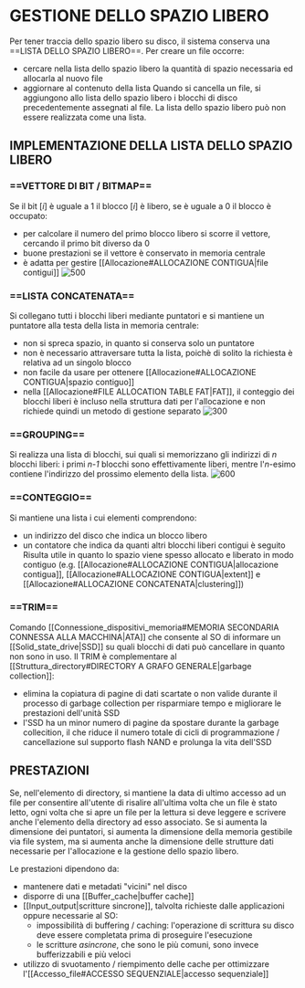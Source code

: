 # GESTIONE DELLO SPAZIO LIBERO
Per tener traccia dello spazio libero su disco, il sistema conserva una ==LISTA DELLO SPAZIO LIBERO==. Per creare un file occorre:
- cercare nella lista dello spazio libero la quantità di spazio necessaria ed allocarla al nuovo file
- aggiornare al contenuto della lista
Quando si cancella un file, si aggiungono allo lista dello spazio libero i blocchi di disco precedentemente assegnati al file.
La lista dello spazio libero può non essere realizzata come una lista.

## IMPLEMENTAZIONE DELLA LISTA DELLO SPAZIO LIBERO
### ==VETTORE DI BIT / BITMAP==
Se il bit $[i]$ è uguale a 1 il blocco $[i]$ è libero, se è uguale a 0 il blocco è occupato:
- per calcolare il numero del primo blocco libero si scorre il vettore, cercando il primo bit diverso da 0
- buone prestazioni se il vettore è conservato in memoria centrale
- è adatta per gestire [[Allocazione#ALLOCAZIONE CONTIGUA|file contigui]]
![500](bitmap.png)

### ==LISTA CONCATENATA==
Si collegano tutti i blocchi liberi mediante puntatori e si mantiene un puntatore alla testa della lista in memoria centrale:
- non si spreca spazio, in quanto si conserva solo un puntatore
- non è necessario attraversare tutta la lista, poichè di solito la richiesta è relativa ad un singolo blocco
- non facile da usare per ottenere [[Allocazione#ALLOCAZIONE CONTIGUA|spazio contiguo]]
- nella [[Allocazione#FILE ALLOCATION TABLE FAT|FAT]], il conteggio dei blocchi liberi è incluso nella struttura dati per l'allocazione e non richiede quindi un metodo di gestione separato
![300](spazio_libero.png)

### ==GROUPING==
Si realizza una lista di blocchi, sui quali si memorizzano gli indirizzi di _n_ blocchi liberi: i primi _n-1_ blocchi sono effettivamente liberi, mentre l'_n_-esimo contiene l'indirizzo del prossimo elemento della lista.
![600](schema_concatenato.png)

### ==CONTEGGIO==
Si mantiene una lista i cui elementi comprendono:
- un indirizzo del disco che indica un blocco libero
- un contatore che indica da quanti altri blocchi liberi contigui è seguito
Risulta utile in quanto lo spazio viene spesso allocato e liberato in modo contiguo (e.g. [[Allocazione#ALLOCAZIONE CONTIGUA|allocazione contigua]], [[Allocazione#ALLOCAZIONE CONTIGUA|extent]] e [[Allocazione#ALLOCAZIONE CONCATENATA|clustering]])

### ==TRIM==
Comando [[Connessione_dispositivi_memoria#MEMORIA SECONDARIA CONNESSA ALLA MACCHINA|ATA]] che consente al SO di informare un [[Solid_state_drive|SSD]] su quali blocchi di dati può cancellare in quanto non sono in uso. Il TRIM è complementare al [[Struttura_directory#DIRECTORY A GRAFO GENERALE|garbage collection]]:
- elimina la copiatura di pagine di dati scartate o non valide durante il processo di garbage collection per risparmiare tempo e migliorare le prestazioni dell'unità SSD
- l'SSD ha un minor numero di pagine da spostare durante la garbage collecition, il che riduce il numero totale di cicli di programmazione / cancellazione sul supporto flash NAND e prolunga la vita dell'SSD

## PRESTAZIONI
Se, nell'elemento di directory, si mantiene la data di ultimo accesso ad un file per consentire all'utente di risalire all'ultima volta che un file è stato letto, ogni volta che si apre un file per la lettura si deve leggere e scrivere anche l'elemento della directory ad esso associato.
Se si aumenta la dimensione dei puntatori, si aumenta la dimensione della memoria gestibile via file system, ma si aumenta anche la dimensione delle strutture dati necessarie per I'allocazione e la gestione dello spazio libero.

Le prestazioni dipendono da:
- mantenere dati e metadati "vicini" nel disco
- disporre di una [[Buffer_cache|buffer cache]]
- [[Input_output|scritture sincrone]], talvolta richieste dalle applicazioni oppure necessarie al SO:
	- impossibilità di buffering / caching: l'operazione di scrittura su disco deve essere completata prima di proseguire l'esecuzione
	- le scritture _asincrone_, che sono le più comuni, sono invece bufferizzabili e più veloci
- utilizzo di svuotamento / riempimento delle cache per ottimizzare l'[[Accesso_file#ACCESSO SEQUENZIALE|accesso sequenziale]]